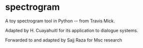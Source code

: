 # spectrogram
A toy spectrogram tool in Python -- from Travis Mick. 

Adapted by H. Cuayahuitl for its application to dialogue systems.

Forwarded to and adapted by Sajj Raza for Msc research